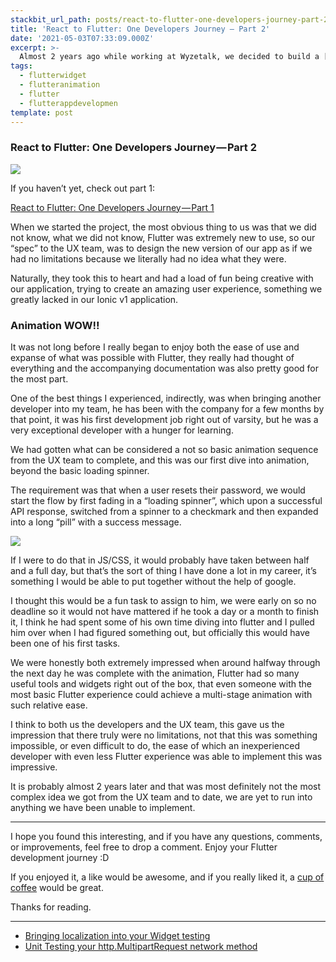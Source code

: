 ```yaml
---
stackbit_url_path: posts/react-to-flutter-one-developers-journey-part-2
title: 'React to Flutter: One Developers Journey — Part 2'
date: '2021-05-03T07:33:09.000Z'
excerpt: >-
  Almost 2 years ago while working at Wyzetalk, we decided to build a [Flutter](https://flutter.dev) application, this was the beginning of my journey to a whole new world.
tags:
  - flutterwidget
  - flutteranimation
  - flutter
  - flutterappdevelopmen
template: post
---
```



### React to Flutter: One Developers Journey — Part 2

![](https://cdn.jsdelivr.net/gh/RemeJuan/remelehane@master/uPic/1*68CvCy_f3PM9C7fQB1cWLg.jpeg)

If you haven’t yet, check out part 1:

[React to Flutter: One Developers Journey — Part 1](https://remelehane.dev/posts/react-to-flutter-one-developers-journey-part-1/)

When we started the project, the most obvious thing to us was that we did not know, what we did not know, Flutter was extremely new to use, so our “spec” to the UX team, was to design the new version of our app as if we had no limitations because we literally had no idea what they were.

Naturally, they took this to heart and had a load of fun being creative with our application, trying to create an amazing user experience, something we greatly lacked in our Ionic v1 application.

### Animation WOW!!

It was not long before I really began to enjoy both the ease of use and expanse of what was possible with Flutter, they really had thought of everything and the accompanying documentation was also pretty good for the most part.

One of the best things I experienced, indirectly, was when bringing another developer into my team, he has been with the company for a few months by that point, it was his first development job right out of varsity, but he was a very exceptional developer with a hunger for learning.

We had gotten what can be considered a not so basic animation sequence from the UX team to complete, and this was our first dive into animation, beyond the basic loading spinner.

The requirement was that when a user resets their password, we would start the flow by first fading in a “loading spinner”, which upon a successful API response, switched from a spinner to a checkmark and then expanded into a long “pill” with a success message.

![](https://cdn.jsdelivr.net/gh/RemeJuan/remelehane@master/uPic/1*yY1Nxv4MeKpHfcvwFPW-jg.gif)

If I were to do that in JS/CSS, it would probably have taken between half and a full day, but that’s the sort of thing I have done a lot in my career, it’s something I would be able to put together without the help of google.

I thought this would be a fun task to assign to him, we were early on so no deadline so it would not have mattered if he took a day or a month to finish it, I think he had spent some of his own time diving into flutter and I pulled him over when I had figured something out, but officially this would have been one of his first tasks.

We were honestly both extremely impressed when around halfway through the next day he was complete with the animation, Flutter had so many useful tools and widgets right out of the box, that even someone with the most basic Flutter experience could achieve a multi-stage animation with such relative ease.

I think to both us the developers and the UX team, this gave us the impression that there truly were no limitations, not that this was something impossible, or even difficult to do, the ease of which an inexperienced developer with even less Flutter experience was able to implement this was impressive.

It is probably almost 2 years later and that was most definitely not the most complex idea we got from the UX team and to date, we are yet to run into anything we have been unable to implement.

****

I hope you found this interesting, and if you have any questions, comments, or improvements, feel free to drop a comment. Enjoy your Flutter development journey :D

If you enjoyed it, a like would be awesome, and if you really liked it, a [cup of coffee](https://www.buymeacoffee.com/remelehane) would be great.

Thanks for reading.

****

- [Bringing localization into your Widget testing](https://remelehane.dev/posts/bringing-localization-into-your-widget-testing/)
- [Unit Testing your http.MultipartRequest network method](https://remelehane.dev/posts/unit-testing-your-http-multipartrequest-network-method/)
